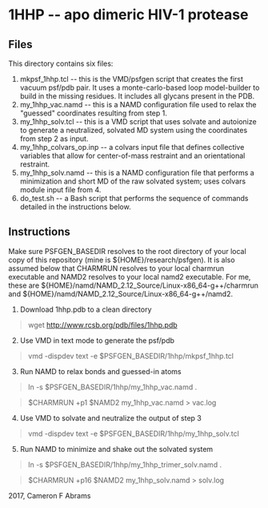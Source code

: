 # 1HHP -- apo dimeric HIV-1 protease

## Files

This directory contains six files:
1. mkpsf_1hhp.tcl -- this is the VMD/psfgen script that creates the first vacuum psf/pdb pair.  It uses a monte-carlo-based loop model-builder to build in the missing residues.  It includes all glycans present in the PDB.
2. my_1hhp_vac.namd -- this is a NAMD configuration file used to relax the "guessed" coordinates resulting from step 1.
3. my_1hhp_solv.tcl -- this is a VMD script that uses solvate and autoionize to generate a neutralized, solvated MD system using the coordinates from step 2 as input.
4. my_1hhp_colvars_op.inp -- a colvars input file that defines collective variables that allow for center-of-mass restraint and an orientational restraint.
5. my_1hhp_solv.namd -- this is a NAMD configuration file that performs a minimization and short MD of the raw solvated system; uses colvars module input file from 4.
6. do_test.sh -- a Bash script that performs the sequence of commands detailed in the instructions below.

## Instructions

Make sure PSFGEN_BASEDIR resolves to the root directory of your local copy of this repository (mine is ${HOME}/research/psfgen).  It is also assumed below that CHARMRUN resolves to your local charmrun executable and NAMD2 resolves to your local namd2 executable.  For me, these are ${HOME}/namd/NAMD_2.12_Source/Linux-x86_64-g++/charmrun and ${HOME}/namd/NAMD_2.12_Source/Linux-x86_64-g++/namd2.

1. Download 1hhp.pdb to a clean directory

> wget http://www.rcsb.org/pdb/files/1hhp.pdb

2. Use VMD in text mode to generate the psf/pdb

> vmd -dispdev text -e $PSFGEN_BASEDIR/1hhp/mkpsf_1hhp.tcl

3. Run NAMD to relax bonds and guessed-in atoms

> ln -s $PSFGEN_BASEDIR/1hhp/my_1hhp_vac.namd .

> $CHARMRUN +p1 $NAMD2 my_1hhp_vac.namd > vac.log

4. Use VMD to solvate and neutralize the output of step 3

> vmd -dispdev text -e $PSFGEN_BASEDIR/1hhp/my_1hhp_solv.tcl

5. Run NAMD to minimize and shake out the solvated system

> ln -s $PSFGEN_BASEDIR/1hhp/my_1hhp_trimer_solv.namd .

> $CHARMRUN +p16 $NAMD2 my_1hhp_solv.namd > solv.log

2017, Cameron F Abrams
